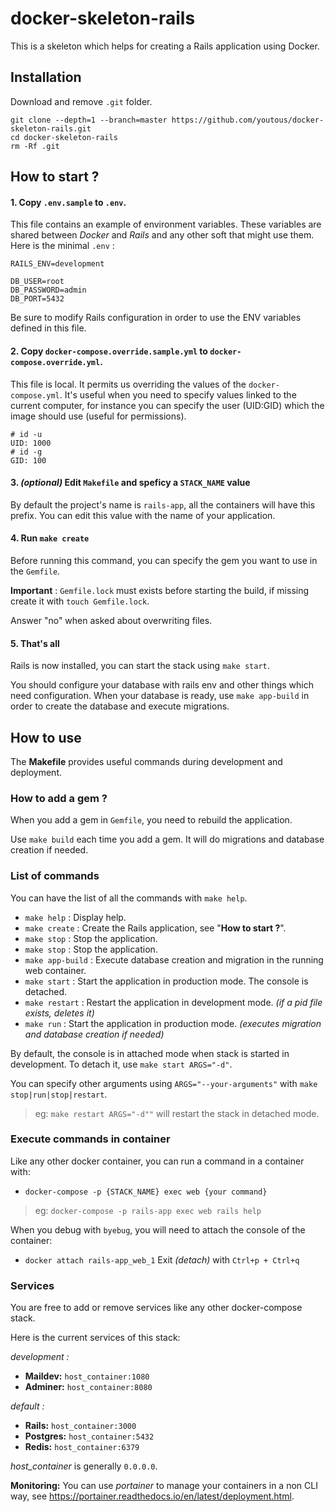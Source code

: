 # docker-skeleton-rails
This is a skeleton which helps for creating a Rails application using Docker. 

## Installation
Download and remove `.git` folder.
```
git clone --depth=1 --branch=master https://github.com/youtous/docker-skeleton-rails.git
cd docker-skeleton-rails
rm -Rf .git
```

## How to start ?
#### 1. Copy `.env.sample` to `.env`.

This file contains an example of environment variables. These variables are shared between _Docker_ and _Rails_ and any other soft that might use them.
Here is the minimal `.env` :
```
RAILS_ENV=development

DB_USER=root
DB_PASSWORD=admin
DB_PORT=5432
```
Be sure to modify Rails configuration in order to use the ENV variables defined in this file.

#### 2. Copy `docker-compose.override.sample.yml` to `docker-compose.override.yml`.

This file is local. It permits us overriding the values of the `docker-compose.yml`.
It's useful when you need to specify values linked to the current computer, for instance you can specify
the user (UID:GID) which the image should use (useful for permissions).
```
# id -u
UID: 1000
# id -g
GID: 100
```
#### 3. _(optional)_ Edit `Makefile` and speficy a `STACK_NAME` value
By default the project's name is `rails-app`, all the containers will have this prefix. You can
edit this value with the name of your application. 

#### 4. Run `make create`
Before running this command, you can specify the gem you want to use in the `Gemfile`.

**Important** : `Gemfile.lock` must exists before starting the build, if missing create it with `touch Gemfile.lock`.

Answer "no" when asked about overwriting files.

#### 5. That's all
Rails is now installed, you can start the stack using `make start`.

You should configure your database with rails env and other things which need configuration.
When your database is ready, use `make app-build` in order to create the database and execute migrations.

## How to use
The **Makefile** provides useful commands during development and deployment.

### How to add a gem ?
When you add a gem in `Gemfile`, you need to rebuild the application.

Use `make build` each time you add a gem. It will do migrations and database creation if needed.

### List of commands
You can have the list of all the commands with `make help`.

- `make help` : Display help.
- `make create` : Create the Rails application, see "**How to start ?**".
- `make stop` : Stop the application.
- `make stop` : Stop the application.
- `make app-build` : Execute database creation and migration in the running web container.
- `make start` : Start the application in production mode. The console is detached.
- `make restart` : Restart the application in development mode. _(if a pid file exists, deletes it)_
- `make run` : Start the application in production mode. _(executes migration and database creation if needed)_

By default, the console is in attached mode when stack is started in development. To detach it, use `make start ARGS="-d"`. 

You can specify other arguments using `ARGS="--your-arguments"` with `make stop|run|stop|restart`.
> eg: `make restart ARGS="-d""` will restart the stack in detached mode. 

### Execute commands in container
Like any other docker container, you can run a command in a container with:
- `docker-compose -p {STACK_NAME} exec web {your command}` 
> eg:
`docker-compose -p rails-app exec web rails help` 

When you debug with `byebug`, you will need to attach the console of the container:
- `docker attach rails-app_web_1`
Exit _(detach)_ with `Ctrl+p + Ctrl+q`

### Services
You are free to add or remove services like any other docker-compose stack.

Here is the current services of this stack:

_development :_
- **Maildev:** `host_container:1080`
- **Adminer:** `host_container:8080`

_default :_
- **Rails:** `host_container:3000`
- **Postgres:** `host_container:5432`
- **Redis:** `host_container:6379`

_host_container_ is generally `0.0.0.0`.

**Monitoring:** 
You can use _portainer_ to manage your containers in a non CLI way, see <https://portainer.readthedocs.io/en/latest/deployment.html>.
